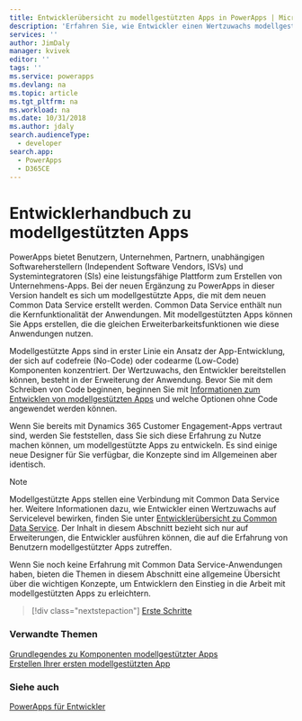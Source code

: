 ```yaml
---
title: Entwicklerübersicht zu modellgestützten Apps in PowerApps | Microsoft Docs
description: 'Erfahren Sie, wie Entwickler einen Wertzuwachs modellgestützter Apps bewirken können; Lernprogramm; Einführung für Entwickler modellgestützter Apps in PowerApps'
services: ''
author: JimDaly
manager: kvivek
editor: ''
tags: ''
ms.service: powerapps
ms.devlang: na
ms.topic: article
ms.tgt_pltfrm: na
ms.workload: na
ms.date: 10/31/2018
ms.author: jdaly
search.audienceType:
  - developer
search.app:
  - PowerApps
  - D365CE
---
```


# <a name="model-driven-apps-developer-guide"></a>Entwicklerhandbuch zu modellgestützten Apps

PowerApps bietet Benutzern, Unternehmen, Partnern, unabhängigen Softwareherstellern (Independent Software Vendors, ISVs) und Systemintegratoren (SIs) eine leistungsfähige Plattform zum Erstellen von Unternehmens-Apps. Bei der neuen Ergänzung zu PowerApps in dieser Version handelt es sich um modellgestützte Apps, die mit dem neuen Common Data Service erstellt werden. Common Data Service enthält nun die Kernfunktionalität der Anwendungen. Mit modellgestützten Apps können Sie Apps erstellen, die die gleichen Erweiterbarkeitsfunktionen wie diese Anwendungen nutzen.

Modellgestützte Apps sind in erster Linie ein Ansatz der App-Entwicklung, der sich auf codefreie (No-Code) oder codearme (Low-Code) Komponenten konzentriert. Der Wertzuwachs, den Entwickler bereitstellen können, besteht in der Erweiterung der Anwendung. Bevor Sie mit dem Schreiben von Code beginnen, beginnen Sie mit [Informationen zum Entwicklen von modellgestützten Apps](/powerapps/maker/model-driven-apps/model-driven-app-components) und welche Optionen ohne Code angewendet werden können. 

Wenn Sie bereits mit Dynamics 365 Customer Engagement-Apps vertraut sind, werden Sie feststellen, dass Sie sich diese Erfahrung zu Nutze machen können, um modellgestützte Apps zu entwickeln. Es sind einige neue Designer für Sie verfügbar, die Konzepte sind im Allgemeinen aber identisch.

> [!NOTE]
> Modellgestützte Apps stellen eine Verbindung mit Common Data Service her. Weitere Informationen dazu, wie Entwickler einen Wertzuwachs auf Servicelevel bewirken, finden Sie unter [Entwicklerübersicht zu Common Data Service](../common-data-service/overview.md).
> Der Inhalt in diesem Abschnitt bezieht sich nur auf Erweiterungen, die Entwickler ausführen können, die auf die Erfahrung von Benutzern modellgestützter Apps zutreffen. 

Wenn Sie noch keine Erfahrung mit Common Data Service-Anwendungen haben, bieten die Themen in diesem Abschnitt eine allgemeine Übersicht über die wichtigen Konzepte, um Entwicklern den Einstieg in die Arbeit mit modellgestützten Apps zu erleichtern. 

> [!div class="nextstepaction"]
> [Erste Schritte](supported-customizations.md)

### <a name="related-topics"></a>Verwandte Themen

[Grundlegendes zu Komponenten modellgestützter Apps](/powerapps/maker/model-driven-apps/model-driven-app-components)<br/>
[Erstellen Ihrer ersten modellgestützten App](/powerapps/maker/model-driven-apps/build-first-model-driven-app)

### <a name="see-also"></a>Siehe auch

[PowerApps für Entwickler](/powerapps/#pivot=home&panel=developer)
